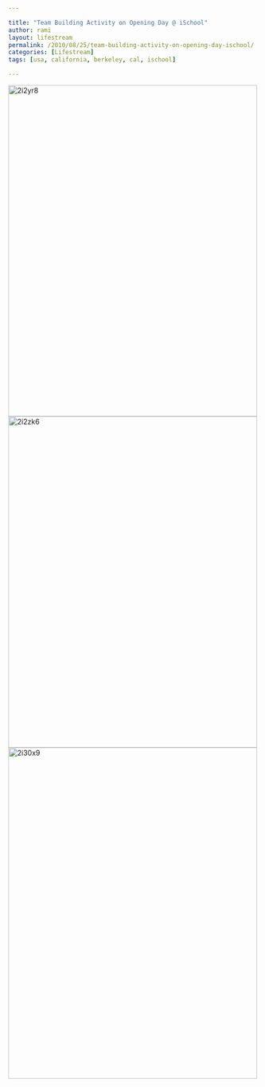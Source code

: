 ```yaml
---

title: "Team Building Activity on Opening Day @ iSchool"
author: rami
layout: lifestream 
permalink: /2010/08/25/team-building-activity-on-opening-day-ischool/
categories: [Lifestream]
tags: [usa, california, berkeley, cal, ischool]

---
```


<div class='p_embed p_image_embed'>
  <a href="http://139.59.20.41/wp-content/uploads/2011/12/2i2yr8-scaled1000-scaled1000.jpg"><img alt="2i2yr8" height="664" src="http://139.59.20.41/wp-content/uploads/2011/12/2i2yr8-scaled1000-scaled1000.jpg?w=225" width="500" /></a>
</div>

<div class='p_embed p_image_embed'>
  <a href="http://139.59.20.41/wp-content/uploads/2011/12/2i2zk6-scaled1000-scaled1000.jpg"><img alt="2i2zk6" height="664" src="http://139.59.20.41/wp-content/uploads/2011/12/2i2zk6-scaled1000-scaled1000.jpg?w=225" width="500" /></a>
</div>

<div class='p_embed p_image_embed'>
  <a href="http://139.59.20.41/wp-content/uploads/2011/12/2i30x9-scaled1000.jpg"><img alt="2i30x9" height="664" src="http://139.59.20.41/wp-content/uploads/2011/12/2i30x9-scaled1000.jpg?w=225" width="500" /></a>
</div>
